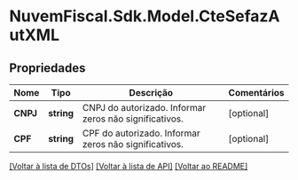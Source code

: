 # NuvemFiscal.Sdk.Model.CteSefazAutXML

## Propriedades

Nome | Tipo | Descrição | Comentários
------------ | ------------- | ------------- | -------------
**CNPJ** | **string** | CNPJ do autorizado.  Informar zeros não significativos. | [optional] 
**CPF** | **string** | CPF do autorizado.  Informar zeros não significativos. | [optional] 

[[Voltar à lista de DTOs]](../README.md#documentation-for-models) [[Voltar à lista de API]](../README.md#documentation-for-api-endpoints) [[Voltar ao README]](../README.md)

